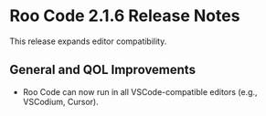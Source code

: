 # Roo Code 2.1.6 Release Notes

This release expands editor compatibility.

## General and QOL Improvements

*   Roo Code can now run in all VSCode-compatible editors (e.g., VSCodium, Cursor).